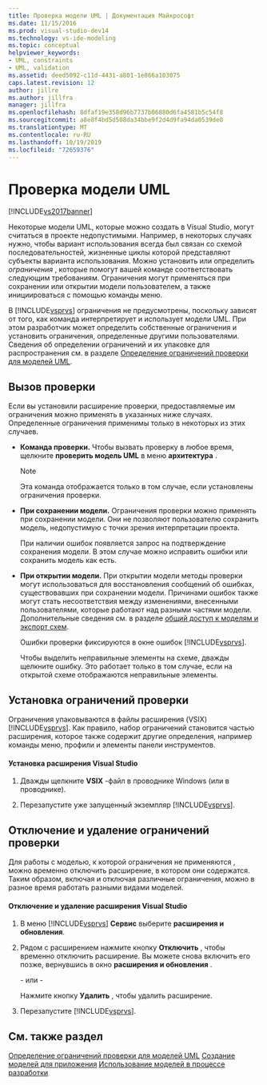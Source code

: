 ```yaml
---
title: Проверка модели UML | Документация Майкрософт
ms.date: 11/15/2016
ms.prod: visual-studio-dev14
ms.technology: vs-ide-modeling
ms.topic: conceptual
helpviewer_keywords:
- UML, constraints
- UML, validation
ms.assetid: deed5092-c11d-4431-a801-1e866a103075
caps.latest.revision: 12
author: jillre
ms.author: jillfra
manager: jillfra
ms.openlocfilehash: 8dfaf19e358d96b7737b06880d6fa4581b5c54f8
ms.sourcegitcommit: a8e8f4bd5d508da34bbe9f2d4d9fa94da0539de0
ms.translationtype: MT
ms.contentlocale: ru-RU
ms.lasthandoff: 10/19/2019
ms.locfileid: "72659376"
---
```

# <a name="validate-your-uml-model"></a>Проверка модели UML
[!INCLUDE[vs2017banner](../includes/vs2017banner.md)]

Некоторые модели UML, которые можно создать в Visual Studio, могут считаться в проекте недопустимыми. Например, в некоторых случаях нужно, чтобы вариант использования всегда был связан со схемой последовательностей, жизненные циклы которой представляют субъекты варианта использования. Можно установить или определить *ограничения* , которые помогут вашей команде соответствовать следующим требованиям. Ограничения могут применяться при сохранении или открытии модели пользователем, а также инициироваться с помощью команды меню.

 В [!INCLUDE[vsprvs](../includes/vsprvs-md.md)] ограничения не предусмотрены, поскольку зависят от того, как команда интерпретирует и использует модели UML. При этом разработчик может определить собственные ограничения и установить ограничения, определенные другими пользователями. Сведения об определении ограничений и их упаковке для распространения см. в разделе [Определение ограничений проверки для моделей UML](../modeling/define-validation-constraints-for-uml-models.md).

## <a name="invoking-validation"></a>Вызов проверки
 Если вы установили расширение проверки, предоставляемые им ограничения можно применять в указанных ниже случаях. Определенные ограничения применимы только в некоторых из этих случаев.

- **Команда проверки.** Чтобы вызвать проверку в любое время, щелкните **проверить модель UML** в меню **архитектура** .

  > [!NOTE]
  > Эта команда отображается только в том случае, если установлены ограничения проверки.

- **При сохранении модели.** Ограничения проверки можно применять при сохранении модели. Они не позволяют пользователю сохранить модель, недопустимую с точки зрения интерпретации проекта.

   При наличии ошибок появляется запрос на подтверждение сохранения модели. В этом случае можно исправить ошибки или сохранить модель как есть.

- **При открытии модели.** При открытии модели методы проверки могут использоваться для восстановления сообщений об ошибках, существовавших при сохранении модели. Причинами ошибок также могут стать несоответствия между изменениями, внесенными пользователями, которые работают над разными частями модели. Дополнительные сведения см. в разделе [общий доступ к моделям и экспорт схем](../modeling/share-models-and-exporting-diagrams.md).

  Ошибки проверки фиксируются в окне ошибок [!INCLUDE[vsprvs](../includes/vsprvs-md.md)].

  Чтобы выделить неправильные элементы на схеме, дважды щелкните ошибку. Это работает только в том случае, если на открытой схеме отображаются неправильные элементы.

## <a name="installing-validation-constraints"></a>Установка ограничений проверки
 Ограничения упаковываются в файлы расширения (VSIX) [!INCLUDE[vsprvs](../includes/vsprvs-md.md)]. Как правило, набор ограничений становится частью расширения, которое также содержит другие определения, например команды меню, профили и элементы панели инструментов.

#### <a name="to-install-a-visual-studio-extension"></a>Установка расширения Visual Studio

1. Дважды щелкните **VSIX** -файл в проводнике Windows (или в проводнике).

2. Перезапустите уже запущенный экземпляр [!INCLUDE[vsprvs](../includes/vsprvs-md.md)].

## <a name="disabling-and-uninstalling-validation-constraints"></a>Отключение и удаление ограничений проверки
 Для работы с моделью, к которой ограничения не применяются , можно временно отключить расширение, в котором они содержатся. Таким образом, включая и отключая различные ограничения, можно в разное время работать разными видами моделей.

#### <a name="to-disable-or-uninstall-a-visual-studio-extension"></a>Отключение и удаление расширения Visual Studio

1. В меню [!INCLUDE[vsprvs](../includes/vsprvs-md.md)] **Сервис** выберите **расширения и обновления**.

2. Рядом с расширением нажмите кнопку **Отключить** , чтобы временно отключить расширение. Вы можете снова включить его позже, вернувшись в окно **расширения и обновления** .

     \- или -

     Нажмите кнопку **Удалить** , чтобы удалить расширение.

3. Перезапустите [!INCLUDE[vsprvs](../includes/vsprvs-md.md)].

## <a name="see-also"></a>См. также раздел
 [Определение ограничений проверки для моделей UML](../modeling/define-validation-constraints-for-uml-models.md) [Создание моделей для приложения](../modeling/create-models-for-your-app.md) [Использование моделей в процессе разработки](../modeling/use-models-in-your-development-process.md)
